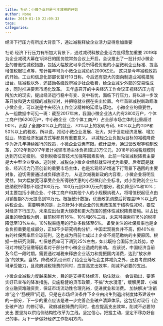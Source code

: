 ```yaml
---
title: 社论：小微企业只是今年减税的开始
author: None
date: 2019-01-10 22:09:33
tags: 
categories: 
---
```

经济下行压力有所加大背景下，通过减税释放企业活力显得愈加重要
<!-- more -->
社论
经济下行压力有所加大背景下，通过减税释放企业活力显得愈加重要
2019年为企业减税大幕在1月8日的国务院常务会议上开启，会议推出了一批针对小微企业的普惠性减税措施，包括大幅放宽可享受所得税优惠的小型微利企业标准、提高增值税起征点等，预计每年可为小微企业减负约2000亿元。
这只是今年减税政策的开始。工业和信息化部部长苗圩10日称，今后还有更大的面向制造业减税措施出台。除减税以外，还鼓励各级政府减少社企收费，给企业减少外部的交易性成本，同时推进要素市场化改革。
去年底召开的中央经济工作会议正视经济压力有所加大的现实，提出经济运行稳中有变、变中有忧，面临下行压力，将以进一步改革开放和更大规模的减税应对，并把稳就业摆在突出位置。今年首轮减税新政瞄准小微企业，可以说是中央经济工作会议精神的延续与落地。
小微企业的重要性，从一组数据中可见一斑：截至2017年末，我国小微企业法人约有2800万户，个体工商户约6200万户，中小微企业（含个体工商户）占全部市场主体的比重超过90%，贡献了全国80%以上的就业、70%以上的发明专利、60%以上的GDP和50%以上的税收。所以说，推动小微企业发展、壮大，对于促进经济发展、增加就业、转变经济发展方式等都具有重要意义。
以减轻企业负担为目标的减税降费作为近几年持续推行的政策，小微企业受惠有限。统计显示，通过营改增等税制改革，2012年到2017年累计减轻市场主体负担超过3万亿元，2018年的减税规模则达到万亿元级别。
受到税收征管技术加强等因素影响，此前一轮轮减税降费主要是大中型企业受益。这时候，减税向小微企业倾斜就显得尤为重要。后者既是就业、经济活力乃至创新的重要市场主体，也是宏观经济增速下行背景下遇困的主要对象，迫切需要通过减负释放活力。
从这次减税新政的内容看，小微企业将明显受益。如大幅放宽可享受企业所得税优惠的小型微利企业标准，对小型微利企业年应纳税所得额不超过100万元、100万元到300万元的部分，税负降至5%和10%；对主要包括小微企业、个体工商户和其他个人的小规模纳税人，将增值税起征点由月销售额3万元提高到10万元。根据统计数据，优惠政策调整后将覆盖95%以上的纳税企业。
需要明确的是，此次针对小微企业的优惠政策属于结构性减税，要应对经济下行压力，未来应出台更大规模和更大范围的整体性减税降费措施。以占比最重的增值税为例，目前税率有16%、10%和6%三档，未来可探索将16%的税率降低至13%左右，10%税率适用的行业多数降至6%。
备受关注的社保费率也是企业负担重要组成部分，正如不少研究机构分析，中国宏观税负并不高，但40%左右的社保费率居全球前列，这也成为目前七成以上企业不规范缴纳的主要原因。根据一些研究测算，社保总费率可下调到25%左右，如此既符合国际主流趋势，亦可对冲规范征缴等因素对于部分中小微企业造成的影响。
应该说，中国经济当前及今后一段时期，需要通过减税来释放企业活力和提振国内消费，达到“放水养鱼”的效果。当然，降税政策设计除了给企业等社会主体减负之外，还要考虑财政可承受能力，且政府减税降费的同时，应提高支出效率，削减不必要的支出。
 
 
小微企业减税力度越来越大，目的是支持实体经济，稳住就业。
会议指出，要落实好已宣布的降准措施，实施稳健的货币政策，不搞“大水漫灌”，缓解民营、小微企业融资难融资贵，保证市场流动性合理充裕，促进就业和消费。
加快解决“注销难”这个“肠梗阻”问题，只是在市场经济条件下企业由出生到退出制度体系建设中的一部分，下一步的重点应该是进一步完善企业破产清算体系。这包括对现行《企业破产法》的修订等。
政府减税降费的同时，也应提高支出效率，削减不必要的支出
要坚持以供给侧结构性改革为主线。坚定信心，把握主动，坚定不移办好自己的事，为下一步做好经济工作指明方向。
